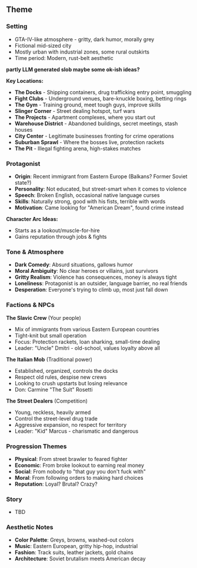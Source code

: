 ## Theme

### Setting
- GTA-IV-like atmosphere - gritty, dark humor, morally grey
- Fictional mid-sized city
- Mostly urban with industrial zones, some rural outskirts
- Time period: Modern, rust-belt aesthetic

**partly LLM generated slob maybe some ok-ish ideas?**

**Key Locations:**
- **The Docks** - Shipping containers, drug trafficking entry point, smuggling
- **Fight Clubs** - Underground venues, bare-knuckle boxing, betting rings
- **The Gym** - Training ground, meet tough guys, improve skills
- **Slinger Corner** - Street dealing hotspot, turf wars
- **The Projects** - Apartment complexes, where you start out
- **Warehouse District** - Abandoned buildings, secret meetings, stash houses
- **City Center** - Legitimate businesses fronting for crime operations
- **Suburban Sprawl** - Where the bosses live, protection rackets
- **The Pit** - Illegal fighting arena, high-stakes matches

### Protagonist
- **Origin**: Recent immigrant from Eastern Europe (Balkans? Former Soviet state?)
- **Personality**: Not educated, but street-smart when it comes to violence
- **Speech**: Broken English, occasional native language curses
- **Skills**: Naturally strong, good with his fists, terrible with words
- **Motivation**: Came looking for "American Dream", found crime instead

**Character Arc Ideas:**
- Starts as a lookout/muscle-for-hire
- Gains reputation through jobs & fights

### Tone & Atmosphere
- **Dark Comedy**: Absurd situations, gallows humor
- **Moral Ambiguity**: No clear heroes or villains, just survivors
- **Gritty Realism**: Violence has consequences, money is always tight
- **Loneliness**: Protagonist is an outsider, language barrier, no real friends
- **Desperation**: Everyone's trying to climb up, most just fall down

### Factions & NPCs

**The Slavic Crew** (Your people)
- Mix of immigrants from various Eastern European countries
- Tight-knit but small operation
- Focus: Protection rackets, loan sharking, small-time dealing
- Leader: "Uncle" Dmitri - old-school, values loyalty above all

**The Italian Mob** (Traditional power)
- Established, organized, controls the docks
- Respect old rules, despise new crews
- Looking to crush upstarts but losing relevance
- Don: Carmine "The Suit" Rosetti

**The Street Dealers** (Competition)
- Young, reckless, heavily armed
- Control the street-level drug trade
- Aggressive expansion, no respect for territory
- Leader: "Kid" Marcus - charismatic and dangerous

### Progression Themes
- **Physical**: From street brawler to feared fighter
- **Economic**: From broke lookout to earning real money
- **Social**: From nobody to "that guy you don't fuck with"
- **Moral**: From following orders to making hard choices
- **Reputation**: Loyal? Brutal? Crazy?

### Story 
- TBD

### Aesthetic Notes
- **Color Palette**: Greys, browns, washed-out colors
- **Music**: Eastern European, gritty hip-hop, industrial
- **Fashion**: Track suits, leather jackets, gold chains
- **Architecture**: Soviet brutalism meets American decay
